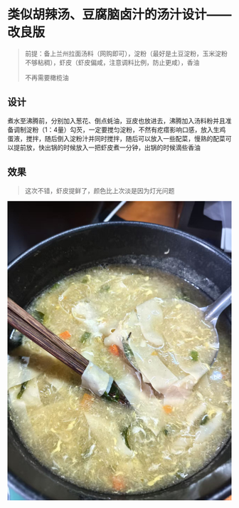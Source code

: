 # 类似胡辣汤、豆腐脑卤汁的汤汁设计——改良版

> 前提：备上兰州拉面汤料（网购即可），淀粉（最好是土豆淀粉，玉米淀粉不够粘稠），虾皮（虾皮偏咸，注意调料比例，防止更咸），香油
> 
> 不再需要橄榄油

## 设计

煮水至沸腾前，分别加入葱花、倒点蚝油，豆皮也放进去，沸腾加入汤料粉并且准备调制淀粉（1：4量）勾芡，一定要搅匀淀粉，不然有疙瘩影响口感，放入生鸡蛋液，搅拌，随后倒入淀粉汁并同时搅拌，随后可以放入一些配菜，慢熟的配菜可以提前放，快出锅的时候放入一把虾皮煮一分钟，出锅的时候滴些香油


## 效果
> 这次不错，虾皮提鲜了，颜色比上次淡是因为灯光问题

![8](src/8.jpg)